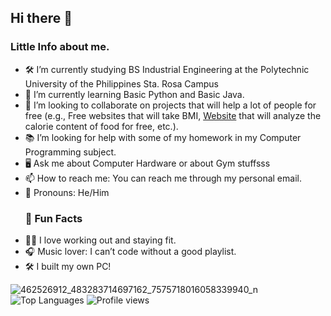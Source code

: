 ## Hi there 👋

### Little Info about me.

- 🛠️ I’m currently studying BS Industrial Engineering at the Polytechnic University of the Philippines Sta. Rosa Campus
- 🌱 I’m currently learning Basic Python and Basic Java. 
- 🤝 I’m looking to collaborate on projects that will help a lot of people for free (e.g., Free websites that will take BMI, [Website](https://yourlink.com) that will analyze the calorie content of food for free, etc.).
- 📚 I’m looking for help with some of my homework in my Computer Programming subject.
- 🖥️ Ask me about Computer Hardware or about Gym stuffsss
- 📫 How to reach me: You can reach me through my personal email.
- 👤 Pronouns: He/Him
  ### 🎉 Fun Facts
- 🏋️‍♂️ I love working out and staying fit.
- 🎧 Music lover: I can’t code without a good playlist.
- 🛠️ I built my own PC!

![462526912_483283714697162_7575718016058339940_n](https://github.com/user-attachments/assets/68b2dcd1-2ff3-4e6c-bbd6-46240bd67c85)
![Top Languages](https://github-readme-stats.vercel.app/api/top-langs/?username=JCGrafil&layout=compact)
![Profile views](https://komarev.com/ghpvc/?username=JCGrafil&color=green)


